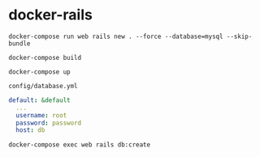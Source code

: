 # docker-rails


```
docker-compose run web rails new . --force --database=mysql --skip-bundle
```

```
docker-compose build
```

```
docker-compose up
```
`config/database.yml`
```yaml
default: &default
  ...
  username: root
  password: password
  host: db
```

```
docker-compose exec web rails db:create
```